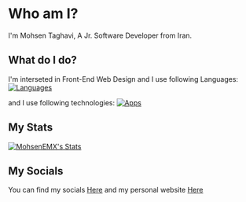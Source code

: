 # Who am I?
I'm Mohsen Taghavi, A Jr. Software Developer from Iran.
## What do I do?
I'm interseted in Front-End Web Design and I use following Languages:
[![Languages](https://skillicons.dev/icons?i=cpp,md,html,css,js,dart,flutter&theme=dark)](#)



and I use following technologies:
[![Apps](https://skillicons.dev/icons?i=discord,ps,pr,arduino,github,unity,vscode,visualstudio&theme=dark)](#)

## My Stats
<a href="http://www.github.com/MohsenEMX"><img src="https://github-readme-stats.vercel.app/api?username=MohsenEMX&show_icons=true&hide=&count_private=true&title_color=0891b2&text_color=ffffff&icon_color=ffffff&bg_color=1c1917&hide_border=true&show_icons=true" alt="MohsenEMX's Stats" /></a>
## My Socials
You can find my socials [Here](https://s.nashef.ir/?u=social) and my personal website [Here](https://en.mohsentaghavi.ir)
